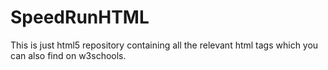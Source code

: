 # SpeedRunHTML
This is just html5 repository containing all the relevant html tags which you can also find on w3schools. 
